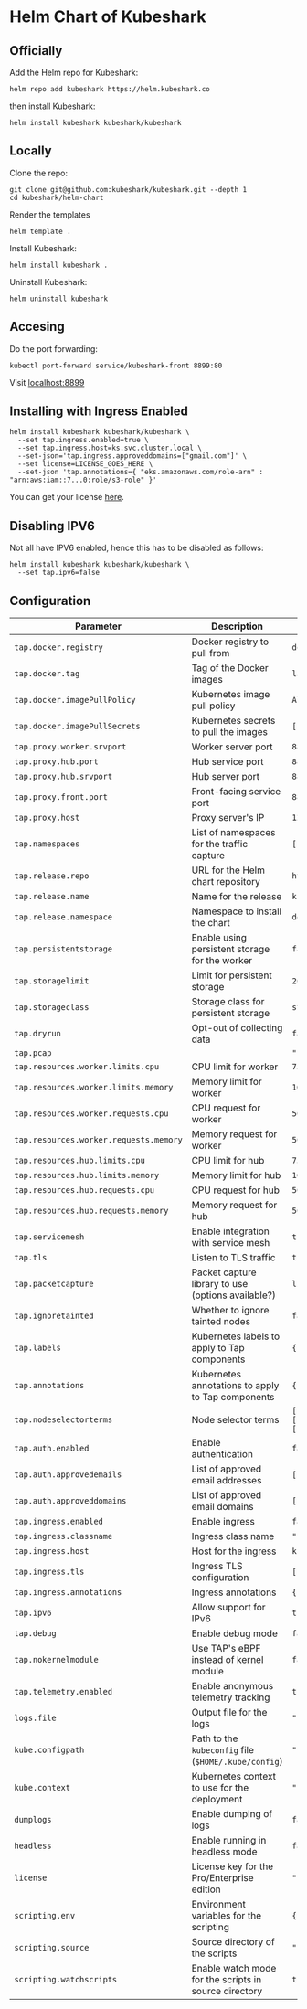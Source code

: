 # Helm Chart of Kubeshark

## Officially

Add the Helm repo for Kubeshark:

```shell
helm repo add kubeshark https://helm.kubeshark.co
```

then install Kubeshark:

```shell
helm install kubeshark kubeshark/kubeshark
```

## Locally

Clone the repo:

```shell
git clone git@github.com:kubeshark/kubeshark.git --depth 1
cd kubeshark/helm-chart
```

Render the templates

```shell
helm template .
```

Install Kubeshark:

```shell
helm install kubeshark .
```

Uninstall Kubeshark:

```shell
helm uninstall kubeshark
```

## Accesing

Do the port forwarding:

```shell
kubectl port-forward service/kubeshark-front 8899:80
```

Visit [localhost:8899](http://localhost:8899)

## Installing with Ingress Enabled

```shell
helm install kubeshark kubeshark/kubeshark \
  --set tap.ingress.enabled=true \
  --set tap.ingress.host=ks.svc.cluster.local \
  --set-json='tap.ingress.approveddomains=["gmail.com"]' \
  --set license=LICENSE_GOES_HERE \
  --set-json 'tap.annotations={ "eks.amazonaws.com/role-arn" : "arn:aws:iam::7...0:role/s3-role" }'
```

You can get your license [here](https://console.kubeshark.co/).

## Disabling IPV6

Not all have IPV6 enabled, hence this has to be disabled as follows:

```shell
helm install kubeshark kubeshark/kubeshark \
  --set tap.ipv6=false
```

## Configuration

| Parameter                                 | Description                                   | Default                                                 |
|-------------------------------------------|-----------------------------------------------|---------------------------------------------------------|
| `tap.docker.registry`                     | Docker registry to pull from                           | `docker.io/kubeshark`                                   |
| `tap.docker.tag`                          | Tag of the Docker images                              | `latest`                                                |
| `tap.docker.imagePullPolicy`              | Kubernetes image pull policy                  | `Always`                                                |
| `tap.docker.imagePullSecrets`             | Kubernetes secrets to pull the images      | `[]`                                                    |
| `tap.proxy.worker.srvport`                | Worker server port                           | `8897`                                                  |
| `tap.proxy.hub.port`                      | Hub service port                              | `8898`                                                  |
| `tap.proxy.hub.srvport`                   | Hub server port                   | `8898`                                                  |
| `tap.proxy.front.port`                    | Front-facing service port                     | `8899`                                                  |
| `tap.proxy.host`                          | Proxy server's IP                                   | `127.0.0.1`                                             |
| `tap.namespaces`                          | List of namespaces for the traffic capture                 | `[]`                                                    |
| `tap.release.repo`                        | URL for the Helm chart repository             | `https://helm.kubeshark.co`                             |
| `tap.release.name`                        | Name for the release                          | `kubeshark`                                             |
| `tap.release.namespace`                   | Namespace to install the chart                | `default`                                               |
| `tap.persistentstorage`                   | Enable using persistent storage for the worker | `false`                                                |
| `tap.storagelimit`                        | Limit for persistent storage                  | `200Mi`                                                 |
| `tap.storageclass`                        | Storage class for persistent storage          | `standard`                                              |
| `tap.dryrun`                              | Opt-out of collecting data                    | `false`                                                 |
| `tap.pcap`                                |                                               | `""`                                                    |
| `tap.resources.worker.limits.cpu`         | CPU limit for worker                          | `750m`                                                  |
| `tap.resources.worker.limits.memory`      | Memory limit for worker                       | `1Gi`                                                   |
| `tap.resources.worker.requests.cpu`       | CPU request for worker                        | `50m`                                                   |
| `tap.resources.worker.requests.memory`    | Memory request for worker                     | `50Mi`                                                  |
| `tap.resources.hub.limits.cpu`            | CPU limit for hub                             | `750m`                                                  |
| `tap.resources.hub.limits.memory`         | Memory limit for hub                          | `1Gi`                                                   |
| `tap.resources.hub.requests.cpu`          | CPU request for hub                           | `50m`                                                   |
| `tap.resources.hub.requests.memory`       | Memory request for hub                        | `50Mi`                                                  |
| `tap.servicemesh`                         | Enable integration with service mesh          | `true`                                                  |
| `tap.tls`                                 | Listen to TLS traffic                         | `true`                                                  |
| `tap.packetcapture`                       | Packet capture library to use (options available?) | `libpcap`                                          |
| `tap.ignoretainted`                       | Whether to ignore tainted nodes               | `false`                                                 |
| `tap.labels`                              | Kubernetes labels to apply to Tap components  | `{}`                                                    |
| `tap.annotations`                         | Kubernetes annotations to apply to Tap components | `{}`                                                |
| `tap.nodeselectorterms`                   | Node selector terms                           | `[{"matchExpressions":[{"key":"kubernetes.io/os","operator":"In","values":["linux"]}]}]` |
| `tap.auth.enabled`                        | Enable authentication                         | `false`                                                 |
| `tap.auth.approvedemails`                 | List of approved email addresses              | `[]`                                                    |
| `tap.auth.approveddomains`                | List of approved email domains                | `[]`                                                    |
| `tap.ingress.enabled`                     | Enable ingress                                | `false`                                                 |
| `tap.ingress.classname`                   | Ingress class name                            | `""`                                                    |
| `tap.ingress.host`                        | Host for the ingress                          | `ks.svc.cluster.local`                                  |
| `tap.ingress.tls`                         | Ingress TLS configuration                     | `[]`                                                    |
| `tap.ingress.annotations`                 | Ingress annotations                           | `{}`                                                    |
| `tap.ipv6`                                | Allow support for IPv6                        | `true`                                                  |
| `tap.debug`                               | Enable debug mode                             | `false`                                                 |
| `tap.nokernelmodule`                      | Use TAP's eBPF instead of kernel module       | `false`                                                 |
| `tap.telemetry.enabled`                   | Enable anonymous telemetry tracking           | `true`                                                  |
| `logs.file`                               | Output file for the logs                      | `""`                                                    |
| `kube.configpath`                         | Path to the `kubeconfig` file (`$HOME/.kube/config`)            | `""`                                                    |
| `kube.context`                            | Kubernetes context to use for the deployment  | `""`                                                    |
| `dumplogs`                                | Enable dumping of logs         | `false`                                                 |
| `headless`                                | Enable running in headless mode               | `false`                                                 |
| `license`                                 | License key for the Pro/Enterprise edition    | `""`                                                    |
| `scripting.env`                           | Environment variables for the scripting      | `{}`                                                    |
| `scripting.source`                        | Source directory of the scripts                | `""`                                                    |
| `scripting.watchscripts`                  | Enable watch mode for the scripts in source directory          | `true`                                                  |
